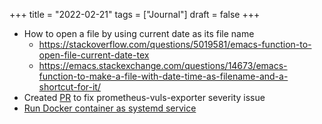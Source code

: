 +++
title = "2022-02-21"
tags = ["Journal"]
draft = false
+++

-   How to open a file by using current date as its file name
    -   <https://stackoverflow.com/questions/5019581/emacs-function-to-open-file-current-date-tex>
    -   <https://emacs.stackexchange.com/questions/14673/emacs-function-to-make-a-file-with-date-time-as-filename-and-a-shortcut-for-it/>
-   Created [PR](https://github.com/iakovmarkov/prometheus-vuls-exporter/pull/4) to fix prometheus-vuls-exporter severity issue
-   [Run Docker container as systemd service](https://www.jetbrains.com/help/youtrack/standalone/run-docker-container-as-service.html)